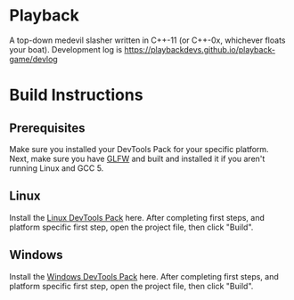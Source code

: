 # Playback
A top-down medevil slasher written in C++-11 (or C++-0x, whichever floats your boat).
Development log is https://playbackdevs.github.io/playback-game/devlog

# Build Instructions

## Prerequisites
Make sure you installed your DevTools Pack for your specific platform.
Next, make sure you have [GLFW](http://glfw.org/) and built and installed it if you aren't running Linux and GCC 5.
 
## Linux

Install the [Linux DevTools Pack](https://drive.google.com/open?id=0B28NeVjWwwgSLVV6Yi1VOUZNalE) here.
After completing first steps, and platform specific first step, open the project file, then click "Build". 

## Windows

Install the [Windows DevTools Pack](https://drive.google.com/open?id=0B28NeVjWwwgSR09EdU9ubG5hM0k) here. 
After completing first steps, and platform specific first step, open the project file, then click "Build".

